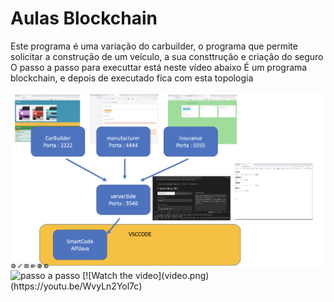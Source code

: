 # Aulas Blockchain 


Este programa é uma variação do carbuilder, o programa que permite solicitar a construção de um veículo, a sua consttrução e criação do seguro
O passo a passo para executtar está neste vídeo abaixo
É um programa blockchain, e depois de executado fica com esta topologia

<img alt="Topologia do programa" src="topologia.png">


<img  alt="passo a passo" src="https://youtu.be/WvyLn2Yol7c">
[![Watch the video](video.png)(https://youtu.be/WvyLn2Yol7c)
